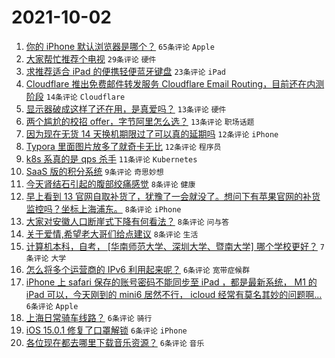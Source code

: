 # 2021-10-02

1. [你的 iPhone 默认浏览器是哪个？](https://www.v2ex.com/t/805634) `65条评论` `Apple`
1. [大家帮忙推荐个电视](https://www.v2ex.com/t/805635) `29条评论` `硬件`
1. [求推荐适合 iPad 的便携轻便蓝牙键盘](https://www.v2ex.com/t/805637) `23条评论` `iPad`
1. [Cloudflare 推出免费邮件转发服务 Cloudflare Email Routing，目前还在内测阶段](https://www.v2ex.com/t/805632) `14条评论` `Cloudflare`
1. [显示器破成这样了还在用，是真爱吗？](https://www.v2ex.com/t/805653) `13条评论` `硬件`
1. [两个尴尬的校招 offer，字节阿里怎么选？](https://www.v2ex.com/t/805639) `13条评论` `职场话题`
1. [因为现在无货 14 天换机期限过了可以真的延期吗](https://www.v2ex.com/t/805667) `12条评论` `iPhone`
1. [Typora 里面图片放多了就奇卡无比](https://www.v2ex.com/t/805658) `12条评论` `程序员`
1. [k8s 系真的是 qps 杀手](https://www.v2ex.com/t/805677) `11条评论` `Kubernetes`
1. [SaaS 版的积分系统](https://www.v2ex.com/t/805633) `9条评论` `奇思妙想`
1. [今天肾结石引起的腹部绞痛感觉](https://www.v2ex.com/t/805678) `8条评论` `健康`
1. [早上看到 13 官网自取补货了，犹豫了一会就没了。想问下有苹果官网的补货监控吗？坐标上海浦东。](https://www.v2ex.com/t/805641) `8条评论` `iPhone`
1. [大家对安徽人口断崖式下降有何看法？](https://www.v2ex.com/t/805642) `8条评论` `问与答`
1. [关于爱情,希望老大哥们给点建议](https://www.v2ex.com/t/805630) `8条评论` `生活`
1. [计算机本科，自考， [华南师范大学、深圳大学、暨南大学] 哪个学校更好？](https://www.v2ex.com/t/805657) `7条评论` `大学`
1. [怎么将多个运营商的 IPv6 利用起来呢？](https://www.v2ex.com/t/805673) `6条评论` `宽带症候群`
1. [iPhone 上 safari 保存的账号密码不能同步至 iPad ，都是最新系统， M1 的 iPad 可以，今天刚到的 mini6 居然不行， icloud 经常有莫名其妙的问题啊...](https://www.v2ex.com/t/805666) `6条评论` `Apple`
1. [上海日常骑车线路？](https://www.v2ex.com/t/805659) `6条评论` `骑行`
1. [iOS 15.0.1 修复了口罩解锁](https://www.v2ex.com/t/805638) `6条评论` `iPhone`
1. [各位现在都去哪里下载音乐资源？](https://www.v2ex.com/t/805679) `6条评论` `音乐`
